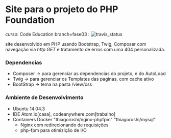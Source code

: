 # Site para o projeto do PHP Foundation 
_curso_: Code Education 
branch=fase03 : ![travis_status](https://travis-ci.org/thiago2roshi/codeEducation_PHP-Foundation.svg?branch=fase03)

site desenvolvido em PHP usando Bootstrap, Twig, Composer
com navegação via _http GET_ e tratamento de erros com uma 404 personalizada.

### Dependencias

* Composer -> para gerenciar as dependencias do projeto, e do AutoLoad
* Twig -> para gerenciar os Templates das paginas, com cache ativo
* BootStrap -> tema na pasta /view/css
 
### Ambiente de  Desenvolvimento

* Ubuntu 14.04.3
* IDE Atom.io[casa], codeanywhere.com[trabalho]
* Containers Docker "thiagoroshi/nginx-phpfpm" "thiagoroshi/mysql"
  * Nginx com redirecionando de requisições
  * php-fpm para otimizição de I/O





